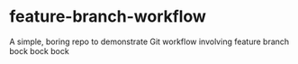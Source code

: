 # feature-branch-workflow

A simple, boring repo to demonstrate Git workflow involving feature branch
bock bock bock
